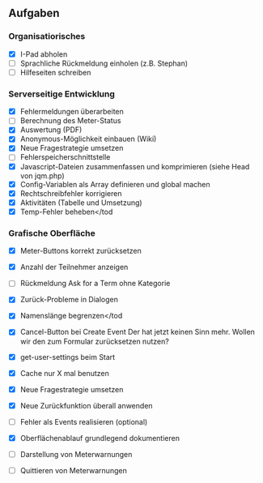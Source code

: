 ## Aufgaben

### Organisatiorisches

- [x] I-Pad abholen
- [ ] Sprachliche Rückmeldung einholen (z.B. Stephan)
- [ ] Hilfeseiten schreiben

### Serverseitige Entwicklung

- [x] Fehlermeldungen überarbeiten
- [ ] Berechnung des Meter-Status
- [x] Auswertung (PDF)
- [x] Anonymous-Möglichkeit einbauen (Wiki)
- [x] Neue Fragestrategie umsetzen
- [ ] Fehlerspeicherschnittstelle
- [x] Javascript-Dateien zusammenfassen und komprimieren (siehe Head von jqm.php)
- [x] Config-Variablen als Array definieren und global machen
- [x] Rechtschreibfehler korrigieren
- [x] Aktivitäten (Tabelle und Umsetzung)
- [x] Temp-Fehler beheben</tod

### Grafische Oberfläche

- [x] Meter-Buttons korrekt zurücksetzen
- [x] Anzahl der Teilnehmer anzeigen
- [ ] Rückmeldung Ask for a Term ohne Kategorie
- [x] Zurück-Probleme in Dialogen
- [x] Namenslänge begrenzen</tod

- [x] Cancel-Button bei Create Event
Der hat jetzt keinen Sinn mehr. Wollen wir den zum Formular zurücksetzen nutzen?

- [x] get-user-settings beim Start
- [x] Cache nur X mal benutzen
- [x] Neue Fragestrategie umsetzen
- [x] Neue Zurückfunktion überall anwenden
- [ ] Fehler als Events realisieren (optional)
- [x] Oberflächenablauf grundlegend dokumentieren
- [ ] Darstellung von Meterwarnungen
- [ ] Quittieren von Meterwarnungen
